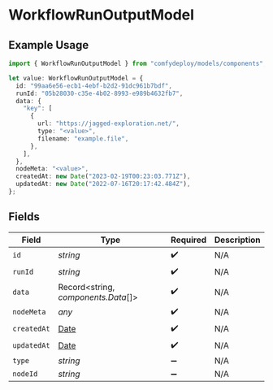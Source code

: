 # WorkflowRunOutputModel

## Example Usage

```typescript
import { WorkflowRunOutputModel } from "comfydeploy/models/components";

let value: WorkflowRunOutputModel = {
  id: "99aa6e56-ecb1-4ebf-b2d2-91dc961b7bdf",
  runId: "05b28030-c35e-4b02-8993-e989b4632fb7",
  data: {
    "key": [
      {
        url: "https://jagged-exploration.net/",
        type: "<value>",
        filename: "example.file",
      },
    ],
  },
  nodeMeta: "<value>",
  createdAt: new Date("2023-02-19T00:23:03.771Z"),
  updatedAt: new Date("2022-07-16T20:17:42.484Z"),
};
```

## Fields

| Field                                                                                         | Type                                                                                          | Required                                                                                      | Description                                                                                   |
| --------------------------------------------------------------------------------------------- | --------------------------------------------------------------------------------------------- | --------------------------------------------------------------------------------------------- | --------------------------------------------------------------------------------------------- |
| `id`                                                                                          | *string*                                                                                      | :heavy_check_mark:                                                                            | N/A                                                                                           |
| `runId`                                                                                       | *string*                                                                                      | :heavy_check_mark:                                                                            | N/A                                                                                           |
| `data`                                                                                        | Record<string, *components.Data*[]>                                                           | :heavy_check_mark:                                                                            | N/A                                                                                           |
| `nodeMeta`                                                                                    | *any*                                                                                         | :heavy_check_mark:                                                                            | N/A                                                                                           |
| `createdAt`                                                                                   | [Date](https://developer.mozilla.org/en-US/docs/Web/JavaScript/Reference/Global_Objects/Date) | :heavy_check_mark:                                                                            | N/A                                                                                           |
| `updatedAt`                                                                                   | [Date](https://developer.mozilla.org/en-US/docs/Web/JavaScript/Reference/Global_Objects/Date) | :heavy_check_mark:                                                                            | N/A                                                                                           |
| `type`                                                                                        | *string*                                                                                      | :heavy_minus_sign:                                                                            | N/A                                                                                           |
| `nodeId`                                                                                      | *string*                                                                                      | :heavy_minus_sign:                                                                            | N/A                                                                                           |